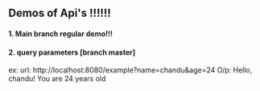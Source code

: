 ## Demos of Api's !!!!!!
#### 1. Main branch regular demo!!!
#### 2. query parameters [branch master]
ex: url: http://localhost:8080/example?name=chandu&age=24
O/p: Hello, chandu! You are 24 years old
